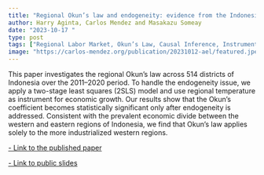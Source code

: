 ```yaml
---
title: "Regional Okun’s law and endogeneity: evidence from the Indonesian districts"
author: Harry Aginta, Carlos Mendez and Masakazu Someay
date: "2023-10-17 "
type: post
tags: ["Regional Labor Market, Okun’s Law, Causal Inference, Instrumental Variable, Indonesia "]
image: "https://carlos-mendez.org/publication/20231012-ael/featured.jpeg "
---
```



This paper investigates the regional Okun’s law across 514 districts of Indonesia over the 2011–2020 period. To handle the endogeneity issue, we apply a two-stage least squares (2SLS) model and use regional temperature as instrument for economic growth. Our results show that the Okun’s coefficient becomes statistically significant only after endogeneity is addressed. Consistent with the prevalent economic divide between the western and eastern regions of Indonesia, we find that Okun’s law applies solely to the more industrialized western regions.



[- Link to the published paper](https://www.tandfonline.com/eprint/CBRAD7SK4SSQDKF425QT/full?target=10.1080/13504851.2023.2267814)


[- Link to public slides](https://www.canva.com/design/DAFq9W8GUaI/hwxuKlm3qj6-TCjzwWW7QA/view?utm_content=DAFq9W8GUaI&utm_campaign=designshare&utm_medium=link&utm_source=publishsharelink)





